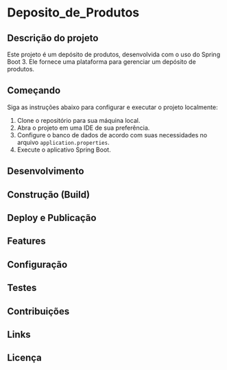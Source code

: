 # Deposito_de_Produtos

## Descrição do projeto
Este projeto é um depósito de produtos, desenvolvida com o uso do Spring Boot 3. Ele fornece uma plataforma para gerenciar um depósito de produtos.

## Começando
Siga as instruções abaixo para configurar e executar o projeto localmente:

1. Clone o repositório para sua máquina local.
2. Abra o projeto em uma IDE de sua preferência.
3. Configure o banco de dados de acordo com suas necessidades no arquivo `application.properties`.
4. Execute o aplicativo Spring Boot.

## Desenvolvimento

## Construção (Build)

## Deploy e Publicação

## Features

## Configuração

## Testes

## Contribuições

## Links

## Licença
